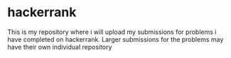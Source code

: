 # hackerrank
This is my repository where i will upload my submissions for problems i have completed on hackerrank. 
Larger submissions for the problems may have their own individual repository
